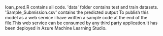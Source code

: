 loan_pred.R contains all code.
'data' folder contains test and train datasets.
'Sample_Submission.csv' contains the predicted output
To publish this model as a web service i have written a sample code at the end of the file.This web service can be consumed by any third party application.It has been deployed in Azure Machine Learning Studio.
